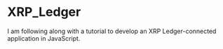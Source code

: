 # XRP_Ledger
I am following along with a tutorial to develop an XRP Ledger-connected application in JavaScript.
